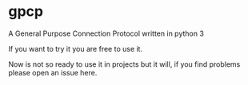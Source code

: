 # gpcp
A General Purpose Connection Protocol written in python 3

If you want to try it you are free to use it.

Now is not so ready to use it in projects but it will, if you find problems please open an issue here.